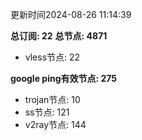 更新时间2024-08-26 11:14:39

**总订阅: 22**
**总节点: 4871**
- vless节点: 22

**google ping有效节点: 275**
- trojan节点: 10
- ss节点: 121
- v2ray节点: 144
